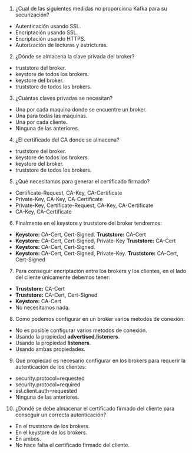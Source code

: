 1. ¿Cual de las siguientes medidas no proporciona Kafka para su securización?
  * Autenticación usando SSL.
  * Encriptación usando SSL.
  * Encriptación usando HTTPS.
  * Autorización de lecturas y estricturas.

2. ¿Dónde se almacena la clave privada del broker?
  * truststore del broker.
  * keystore de todos los brokers.
  * keystore del broker.
  * truststore de todos los brokers.

3. ¿Cuántas claves privadas se necesitan?
  * Una por cada maquina donde se encuentre un broker.
  * Una para todas las maquinas.
  * Una por cada cliente.
  * Ninguna de las anteriores.

4. ¿El certificado del CA donde se almacena?
  * truststore del broker.
  * keystore de todos los brokers.
  * keystore del broker.
  * truststore de todos los brokers.

5. ¿Qué necesitamos para generar el certificado firmado?
  * Certificate-Request, CA-Key, CA-Certificate
  * Private-Key, CA-Key, CA-Certificate
  * Private-Key, Certificate-Request, CA-Key, CA-Certificate
  * CA-Key, CA-Certificate

6. Finalmente en el keystore y truststore del broker tendremos:
  * **Keystore:** CA-Cert, Cert-Signed. **Truststore:** CA-Cert
  * **Keystore:** CA-Cert, Cert-Signed, Private-Key **Truststore:** CA-Cert
  * **Keystore:** CA-Cert, Cert-Signed.
  * **Keystore:** CA-Cert, Cert-Signed, Private-Key. **Truststore:** CA-Cert, Cert-Signed

7. Para conseguir encriptación entre los brokers y los clientes, en el lado del cliente únicamente debemos tener:
  *  **Truststore:** CA-Cert
  *  **Truststore:** CA-Cert, Cert-Signed
  *  **Keystore:** CA-Cert
  *  No necesitamos nada.

8. Como podemos configurar en un broker varios metodos de conexión:
  * No es posible configurar varios metodos de conexión.
  * Usando la propiedad **advertised.listeners**.
  * Usando la propiedad **listeners**.
  * Usando ambas propiedades.

9. Qué propiedad es necesario configurar en los brokers para requerir la autenticación de los clientes:
  * security.protocol=requested
  * security.protocol=required
  * ssl.client.auth=requested
  * Ninguna de las anteriores.

10. ¿Dondé se debe almacenar el certificado firmado del cliente para conseguir un correcta autenticación?
  * En el truststore de los brokers.
  * En el keystore de los brokers.
  * En ambos.
  * No hace falta el certificado firmado del cliente.
